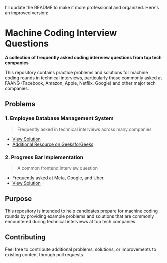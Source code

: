 I'll update the README to make it more professional and organized. Here's an improved version:

# Machine Coding Interview Questions
**A collection of frequently asked coding interview questions from top tech companies**

This repository contains practice problems and solutions for machine coding rounds in technical interviews, particularly those commonly asked at FAANG (Facebook, Amazon, Apple, Netflix, Google) and other major tech companies.

## Problems

### 1. Employee Database Management System
> Frequently asked in technical interviews across many companies
- [View Solution](https://github.com/Vegadjay/Interview_Questions_Solutions/tree/main/Employee-Database-Management-Question)
- [Additional Resource on GeeksforGeeks](https://www.geeksforgeeks.org/employee-database-management-system-using-html-css-and-javascript/)

### 2. Progress Bar Implementation
> A common frontend interview question
- Frequently asked at Meta, Google, and Uber
- [View Solution](https://github.com/Vegadjay/Interview_Questions_Solutions/tree/main/progress_bar_problem)

## Purpose
This repository is intended to help candidates prepare for machine coding rounds by providing example problems and solutions that are commonly encountered during technical interviews at top tech companies.

## Contributing
Feel free to contribute additional problems, solutions, or improvements to existing content through pull requests.
